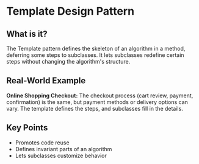 # Template Design Pattern

## What is it?

The Template pattern defines the skeleton of an algorithm in a method, deferring some steps to subclasses. It lets subclasses redefine certain steps without changing the algorithm's structure.

## Real-World Example

**Online Shopping Checkout:** The checkout process (cart review, payment, confirmation) is the same, but payment methods or delivery options can vary. The template defines the steps, and subclasses fill in the details.

## Key Points

- Promotes code reuse
- Defines invariant parts of an algorithm
- Lets subclasses customize behavior
